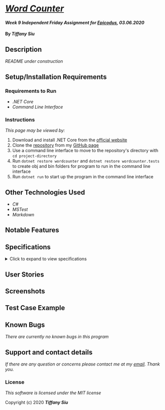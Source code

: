# _[Word Counter](https://github.com/TSiu88/WordCounter-Csharp)_

#### _Week 9 Independent Friday Assignment for [Epicodus](https://www.epicodus.com/), 03.06.2020_

#### By _**Tiffany Siu**_

## Description

_README under construction_
<!-- _Detailed desc w/ purpose/usage, what does, motivation to create, why exists, other info for users/developers to have_ -->

## Setup/Installation Requirements

### Requirements to Run
* _.NET Core_
* _Command Line Interface_

### Instructions

*This page may be viewed by:*

1. Download and install .NET Core from the [official website](https://dotnet.microsoft.com/download/dotnet-core/)
2. Clone the [repository](https://github.com/TSiu88/WordCounter-Csharp.git) from my [GitHub page](https://github.com/TSiu88)
3. Use a command line interface to move to the repository's directory with `cd project-directory`
4. Run `dotnet restore wordcounter` and `dotnet restore wordcounter.tests` to create obj and bin folders for program to run in the command line interface
5. Run `dotnet run` to start up the program in the command line interface 

## Other Technologies Used
* _C#_
* _MSTest_
* _Markdown_

## Notable Features
<!-- _features that make project stand out_ -->

## Specifications

<details>
  <summary>Click to expand to view specifications</summary>

| Specification | Input | Output | Reason for Input Choice |
| :-------------     | :------------- | :------------- | :------------ |
| The program does not count extra whitespaces as part of the word it is searching for. | input word="      white     " | word for search="white" | Input has extra whitespaces |
| The program returns an error message if the input word or sentence is empty or only contains white spaces. | word="", sentence="" | output="Missing input word or sentence. Please enter valid items into input to continue." | Input is empty |
| The program returns an error message if the input word for searching contains multiple words. | word="hi hello" | output="Search word can only contain one word. Please try again." | Multiple word input not allowed for search |
| The program converts all inputs to be in lowercase for comparisons to find matches so searching for matches is case insensitive. | input word="HeLlO" | word for search="hello" | Input contains upper and lower case letters |
| The program includes all numbers and special characters as part of the word it is searching for if given for input. | input word="h3llo!" | word for search="h3llo!" | Input contains number and punctuation characters |
|The program returns a count of zero if no full word matches found (separated with spaces from other characters in the sentence, including punctuation and special characters). | word="you", sentence="your you're joyous you!" | count=0 | Input has different examples of non full word matches |
|The program searches for full word matches only (separated by spaces from other characters in the sentence, including punctuation and special characters) and returns a count of the number of times it was found. | word="hello" sentence="Hello! Hello and hello again. Hello." | count=2 | Input has a mixture of full word matches and non matches |

</details>

## User Stories

<!-- * As a scheduler, I want to be able to organize nurses vacation schedules without much paperwork so that I can be more efficient.
* As a scheduler, I want to see a list of requests with the overlapping dates and the nurses that sent in the requests organized by priority so I can see which staff member should have priority in getting the request approved. -->

<!-- * Give stories for people who will use this project and what they'd want it to do.  Can include customers/end users, programmers that maintain code, etc. -->


## Screenshots

<!-- _Here is a snippet of what the input looks like:_

![Snippet of input fields](img/snippet1.png)

_Here is a preview of what the output looks like:_

![Snippet of output box](img/snippet2.png) -->

<!-- _{Show pictures using ![alt text](image.jpg), show what library does as concisely as possible but don't need to explain how project solves problem from `code`_ -->

## Test Case Example
<!-- _Tests are done through Jest and are run from the command line prompt with `npm test`._
_Some example tests:_
![Snippet of an example test](img/test1.png)

![Snippet of an example result](img/test2.png) -->
<!-- _describe and show how to run tests with `code` examples}_ -->

## Known Bugs

_There are currently no known bugs in this program_

## Support and contact details

_If there are any question or concerns please contact me at my [email](mailto:tsiu88@gmail.com). Thank you._

### License

*This software is licensed under the MIT license*

Copyright (c) 2020 **_Tiffany Siu_**
